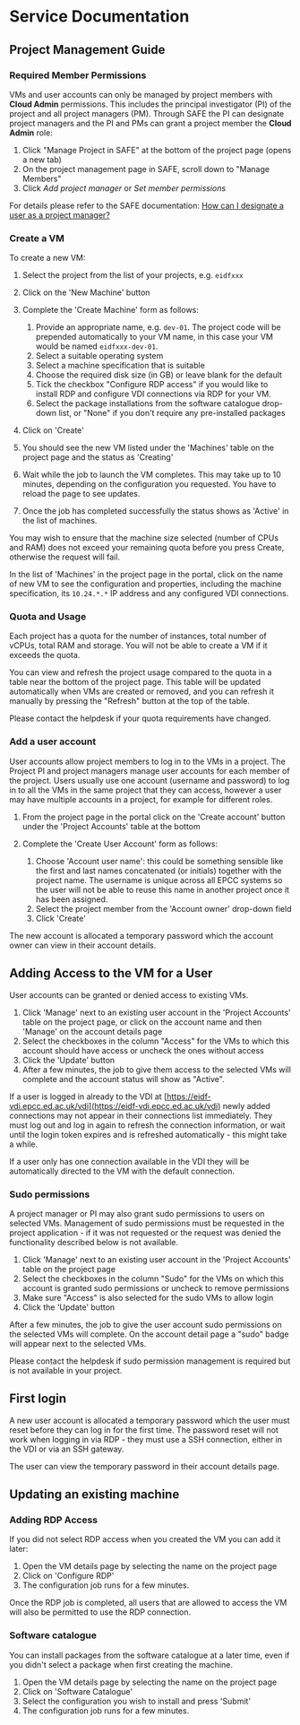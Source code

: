 # Service Documentation

## Project Management Guide

### Required Member Permissions

VMs and user accounts can only be managed by project members with **Cloud Admin** permissions. This includes the principal investigator (PI) of the project and all project managers (PM). Through SAFE the PI can designate project managers and the PI and PMs can grant a project member the **Cloud Admin** role:

1. Click "Manage Project in SAFE" at the bottom of the project page (opens a new tab)
1. On the project management page in SAFE, scroll down to "Manage Members"
1. Click *Add project manager* or *Set member permissions*

For details please refer to the SAFE documentation: [How can I designate a user as a project manager?](https://epcced.github.io/safe-docs/safe-for-managers/#how-can-i-designate-a-user-as-a-project-manager)

### Create a VM

To create a new VM:

1. Select the project from the list of your projects, e.g. `eidfxxx`
1. Click on the 'New Machine' button
1. Complete the 'Create Machine' form as follows:

    1. Provide an appropriate name, e.g. `dev-01`. The project code will be prepended automatically
        to your VM name, in this case your VM would be named `eidfxxx-dev-01`.
    1. Select a suitable operating system
    1. Select a machine specification that is suitable
    1. Choose the required disk size (in GB) or leave blank for the default
    1. Tick the checkbox "Configure RDP access" if you would like to install RDP
       and configure VDI connections via RDP for your VM.
    1. Select the package installations from the software catalogue drop-down list,
       or "None" if you don't require any pre-installed packages

1. Click on 'Create'
1. You should see the new VM listed under the 'Machines' table on the project page and the status as 'Creating'
1. Wait while the job to launch the VM completes.
   This may take up to 10 minutes, depending on the configuration you requested.
   You have to reload the page to see updates.
1. Once the job has completed successfully the status shows as 'Active' in the list of machines.

You may wish to ensure that the machine size selected (number of CPUs and RAM) does not
exceed your remaining quota before you press Create, otherwise the request will fail.

In the list of 'Machines' in the project page in the portal,
click on the name of new VM to see the configuration and properties,
including the machine specification, its `10.24.*.*` IP address and any configured VDI connections.

### Quota and Usage

Each project has a quota for the number of instances, total number of vCPUs, total RAM and storage.
You will not be able to create a VM if it exceeds the quota.

You can view and refresh the project usage compared to the quota in a table near the bottom of the project page.
This table will be updated automatically when VMs are created or removed, and
you can refresh it manually by pressing the "Refresh" button at the top of the table.

Please contact the helpdesk if your quota requirements have changed.

### Add a user account

User accounts allow project members to log in to the VMs in a project.
The Project PI and project managers manage user accounts for each member of the project.
Users usually use one account (username and password) to log in to all the VMs in the same project that they can access,
however a user may have multiple accounts in a project, for example for different roles.

1. From the project page in the portal click on the 'Create account' button under the 'Project Accounts' table at the bottom
1. Complete the 'Create User Account' form as follows:

    1. Choose 'Account user name': this could be something sensible like the first and last names
    concatenated (or initials) together with the project name.
    The username is unique across all EPCC systems so the user will not be able to reuse this name
    in another project once it has been assigned.
    1. Select the project member from the 'Account owner' drop-down field
    1. Click 'Create'

The new account is allocated a temporary password which the account owner can view
in their account details.

## Adding Access to the VM for a User

User accounts can be granted or denied access to existing VMs.

1. Click 'Manage' next to an existing user account in the 'Project Accounts' table on the project page, or click on the account name and then 'Manage' on the account details page
1. Select the checkboxes in the column "Access" for the VMs to which this account should have access or uncheck the ones without access
1. Click the 'Update' button
1. After a few minutes, the job to give them access to the selected VMs will complete and the account status will show as "Active".

If a user is logged in already to the VDI at [https://eidf-vdi.epcc.ed.ac.uk/vdi](https://eidf-vdi.epcc.ed.ac.uk/vdi)
newly added connections may not appear in their connections list immediately.
They must log out and log in again to refresh the connection information, or wait until the login token expires and is refreshed automatically - this might take a while.

If a user only has one connection available in the VDI they will be automatically directed to the VM with the default connection.

### Sudo permissions

A project manager or PI may also grant sudo permissions to users on selected VMs.
Management of sudo permissions must be requested in the project application - if it was not requested or the request was denied the functionality described below is not available.

1. Click 'Manage' next to an existing user account in the 'Project Accounts' table on the project page
1. Select the checkboxes in the column "Sudo" for the VMs on which this account is granted sudo permissions or uncheck to remove permissions
1. Make sure "Access" is also selected for the sudo VMs to allow login
1. Click the 'Update' button

After a few minutes, the job to give the user account sudo permissions on the selected VMs will complete.
On the account detail page a "sudo" badge will appear next to the selected VMs.

Please contact the helpdesk if sudo permission management is required but is not available in your project.

## First login

A new user account is allocated a temporary password which the user must reset before they
can log in for the first time.
The password reset will not work when logging in via RDP -
they must use a SSH connection, either in the VDI or via an SSH gateway.

The user can view the temporary password in their account details page.

## Updating an existing machine

### Adding RDP Access

If you did not select RDP access when you created the VM you can add it later:

1. Open the VM details page by selecting the name on the project page
1. Click on 'Configure RDP'
1. The configuration job runs for a few minutes.

Once the RDP job is completed, all users that are allowed to access the VM
will also be permitted to use the RDP connection.

### Software catalogue

You can install packages from the software catalogue at a later time,
even if you didn't select a package when first creating the machine.

1. Open the VM details page by selecting the name on the project page
1. Click on 'Software Catalogue'
1. Select the configuration you wish to install and press 'Submit'
1. The configuration job runs for a few minutes.

